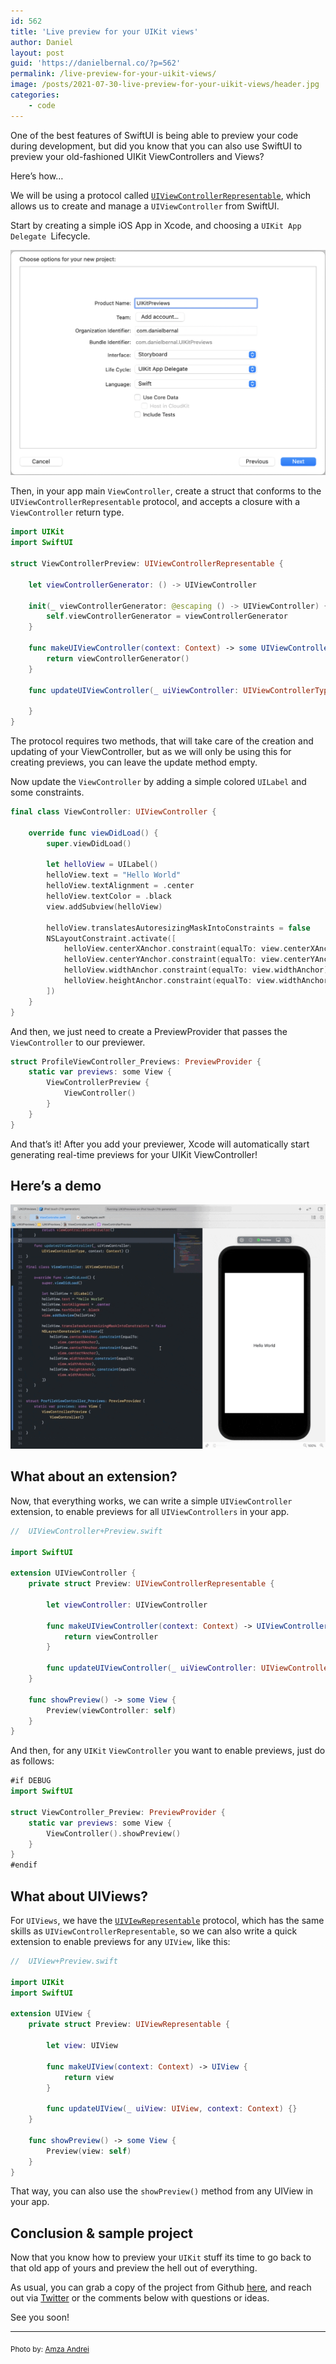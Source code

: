 ```yaml
---
id: 562
title: 'Live preview for your UIKit views'
author: Daniel
layout: post
guid: 'https://danielbernal.co/?p=562'
permalink: /live-preview-for-your-uikit-views/
image: /posts/2021-07-30-live-preview-for-your-uikit-views/header.jpg
categories:
    - code
---
```


One of the best features of SwiftUI is being able to preview your code during development, but did you know that you can also use SwiftUI to preview your old-fashioned UIKit ViewControllers and Views?

Here’s how…<!--more-->

We will be using a protocol called [`UIViewControllerRepresentable`](https://developer.apple.com/documentation/swiftui/uiviewcontrollerrepresentable), which allows us to create and manage a `UIViewController` from SwiftUI.

Start by creating a simple iOS App in Xcode, and choosing a `UIKit App Delegate `Lifecycle.

![](/assets/posts/2021-07-30-live-preview-for-your-uikit-views/screenshot1.png)

Then, in your app main `ViewController`, create a struct that conforms to the `UIViewControllerRepresentable` protocol, and accepts a closure with a `ViewController` return type.

```swift
import UIKit
import SwiftUI

struct ViewControllerPreview: UIViewControllerRepresentable {
    
    let viewControllerGenerator: () -> UIViewController

    init(_ viewControllerGenerator: @escaping () -> UIViewController) {
        self.viewControllerGenerator = viewControllerGenerator
    }

    func makeUIViewController(context: Context) -> some UIViewController {
        return viewControllerGenerator()
    }

    func updateUIViewController(_ uiViewController: UIViewControllerType, context: Context) {
        
    }
}
```

The protocol requires two methods, that will take care of the creation and updating of your ViewController, but as we will only be using this for creating previews, you can leave the update method empty.

Now update the `ViewController` by adding a simple colored `UILabel` and some constraints.

```swift
final class ViewController: UIViewController {

    override func viewDidLoad() {
        super.viewDidLoad()
        
        let helloView = UILabel()
        helloView.text = "Hello World"
        helloView.textAlignment = .center
        helloView.textColor = .black
        view.addSubview(helloView)

        helloView.translatesAutoresizingMaskIntoConstraints = false
        NSLayoutConstraint.activate([
            helloView.centerXAnchor.constraint(equalTo: view.centerXAnchor),
            helloView.centerYAnchor.constraint(equalTo: view.centerYAnchor),
            helloView.widthAnchor.constraint(equalTo: view.widthAnchor),
            helloView.heightAnchor.constraint(equalTo: view.widthAnchor),
        ])
    }
}
```

And then, we just need to create a PreviewProvider that passes the `ViewController` to our previewer.

```swift
struct ProfileViewController_Previews: PreviewProvider {
    static var previews: some View {
        ViewControllerPreview {
            ViewController()
        }
    }
}
```

And that’s it! After you add your previewer, Xcode will automatically start generating real-time previews for your UIKit ViewController!

## Here’s a demo

![](/assets/posts/2021-07-30-live-preview-for-your-uikit-views/demo.gif)

## What about an extension?

Now, that everything works, we can write a simple `UIViewController` extension, to enable previews for all `UIViewControllers` in your app.

```swift
//  UIViewController+Preview.swift

import SwiftUI

extension UIViewController {
    private struct Preview: UIViewControllerRepresentable {

        let viewController: UIViewController
        
        func makeUIViewController(context: Context) -> UIViewController {
            return viewController
        }
        
        func updateUIViewController(_ uiViewController: UIViewController, context: Context) {}
    }
    
    func showPreview() -> some View {
        Preview(viewController: self)
    }
}
```

And then, for any `UIKit` `ViewController` you want to enable previews, just do as follows:

```swift
#if DEBUG
import SwiftUI

struct ViewController_Preview: PreviewProvider {
    static var previews: some View {
        ViewController().showPreview()
    }
}
#endif
```

## What about UIViews?

For `UIViews`, we have the [`UIVIewRepresentable`](https://developer.apple.com/documentation/swiftui/uiviewrepresentable) protocol, which has the same skills as `UIViewControllerRepresentable`, so we can also write a quick extension to enable previews for any `UIView`, like this:

```swift
//  UIView+Preview.swift

import UIKit
import SwiftUI

extension UIView {
    private struct Preview: UIViewRepresentable {

        let view: UIView
        
        func makeUIView(context: Context) -> UIView {
            return view
        }
        
        func updateUIView(_ uiView: UIView, context: Context) {}
    }
    
    func showPreview() -> some View {
        Preview(view: self)
    }
}
```

That way, you can also use the `showPreview()` method from any UIView in your app.

## Conclusion &amp; sample project

Now that you know how to preview your `UIKit` stuff its time to go back to that old app of yours and preview the hell out of everything.

As usual, you can grab a copy of the project from Github [here](https://github.com/afterxleep/UIKitPreviews), and reach out via [Twitter](https://twitter.com/afterxleep) or the comments below with questions or ideas.

See you soon!

- - - - - -

<sub>Photo by: [Amza Andrei](https://unsplash.com/@andreiamza2000)</sub>